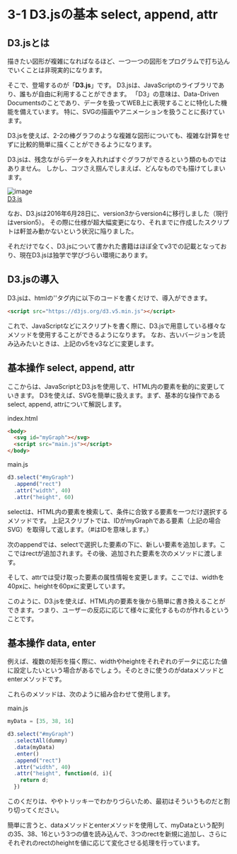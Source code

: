 # 3-1 D3.jsの基本 select, append, attr

## D3.jsとは

描きたい図形が複雑になればなるほど、一つ一つの図形をプログラムで打ち込んでいくことは非現実的になります。

そこで、登場するのが「__D3.js__」です。
D3.jsは、JavaScriptのライブラリであり、誰もが自由に利用することができます。
「D3」の意味は、Data-Driven Documentsのことであり、データを扱ってWEB上に表現することに特化した機能を備えています。
特に、SVGの描画やアニメーションを扱うことに長けています。

D3.jsを使えば、2-2の棒グラフのような複雑な図形についても、複雑な計算をせずに比較的簡単に描くことができるようになります。

D3.jsは、残念ながらデータを入れればすぐグラフができるという類のものではありません。
しかし、コツさえ掴んでしまえば、どんなものでも描けてしまいます。

![image](http://www.ei-ic.sakura.ne.jp/handson20180721/img/3-1_01.png)  
[D3.js](https://d3js.org/)
<br>

なお、D3.jsは2016年6月28日に、version3からversion4に移行しました（現行はversion5）。
その際に仕様が超大幅変更になり、それまでに作成したスクリプトは軒並み動かないという状況に陥りました。

それだけでなく、D3.jsについて書かれた書籍はほぼ全てv3での記載となっており、現在D3.jsは独学で学びづらい環境にあります。  

## D3.jsの導入

D3.jsは、htmlの'<head>'タグ内に以下のコードを書くだけで、導入ができます。

```html
<script src="https://d3js.org/d3.v5.min.js"></script>
```

これで、JavaScriptなどにスクリプトを書く際に、D3.jsで用意している様々なメソッドを使用することができるようになります。
なお、古いバージョンを読み込みたいときは、上記のv5をv3などに変更します。

## 基本操作 select, append, attr

ここからは、JavaScriptとD3.jsを使用して、HTML内の要素を動的に変更していきます。
D3を使えば、SVGを簡単に扱えます。まず、基本的な操作であるselect, append, attrについて解説します。

index.html
```html
<body>
  <svg id="myGraph"></svg>
  <script src="main.js"></script>
</body>
```

main.js
```js
d3.select("#myGraph")
  .append("rect")
  .attr("width", 40)
  .attr("height", 60)
```

selectは、HTML内の要素を検索して、条件に合致する要素を一つだけ選択するメソッドです。
上記スクリプトでは、IDがmyGraphである要素（上記の場合SVG）を取得して返します。（#はIDを意味します。）

次のappendでは、selectで選択した要素の下に、新しい要素を追加します。ここではrectが追加されます。その後、追加された要素を次のメソッドに渡します。

そして、attrでは受け取った要素の属性情報を変更します。ここでは、widthを40pxに、heightを60pxに変更しています。

このように、D3.jsを使えば、HTML内の要素を後から簡単に書き換えることができます。つまり、ユーザーの反応に応じて様々に変化するものが作れるということです。  
  

## 基本操作 data, enter

例えば、複数の矩形を描く際に、widthやheightをそれぞれのデータに応じた値に設定したいという場合があるでしょう。そのときに使うのがdataメソッドとenterメソッドです。

これらのメソッドは、次のように組み合わせて使用します。

main.js
```js
myData = [35, 38, 16]

d3.select("#myGraph")
  .selectAll(dummy)
  .data(myData)
  .enter()
  .append("rect")
  .attr("width", 40)
  .attr("height", function(d, i){
    return d;
  })
```

このくだりは、ややトリッキーでわかりづらいため、最初はそういうものだと割り切ってください。

簡単に言うと、dataメソッドとenterメソッドを使用して、myDataという配列の35、38、16という3つの値を読み込んで、3つのrectを新規に追加し、さらにそれぞれのrectのheightを値に応じて変化させる処理を行っています。

